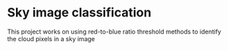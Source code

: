 # Sky image classification

This project works on using red-to-blue ratio threshold methods to identify the cloud pixels in a sky image
